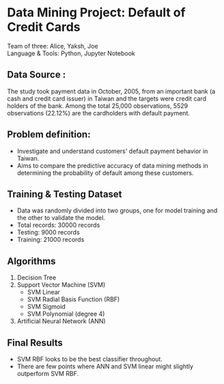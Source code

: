 # Data Mining Project: Default of Credit Cards
Team of three: Alice, Yaksh, Joe \
Language & Tools: Python, Jupyter Notebook
## Data Source : 
The study took payment data in October, 2005, from an important bank (a cash and credit card issuer) in Taiwan and the targets were credit card holders of the bank. Among the total 25,000 observations, 5529 observations (22.12%) are the cardholders with default payment.
## Problem definition:
- Investigate and understand customers' default payment behavior in Taiwan.
- Aims to compare the predictive accuracy of  data mining methods in determining the probability of default among these customers.
## Training & Testing Dataset
- Data was randomly divided into two groups, one for model training and the other to validate the model.
- Total records: 30000  records
- Testing: 9000 records
- Training: 21000 records 
## Algorithms
1. Decision Tree 
2. Support Vector Machine (SVM)
   - SVM Linear
   - SVM Radial Basis Function (RBF)
   - SVM Sigmoid
   - SVM Polynomial (degree 4)
3. Artificial Neural Network (ANN)
## Final Results
- SVM RBF looks to be the best classifier throughout.
- There are few points where ANN and SVM linear might slightly outperform SVM RBF.







